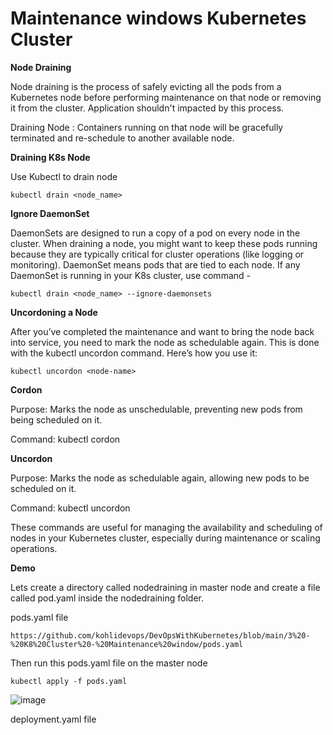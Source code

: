 # Maintenance windows Kubernetes Cluster

**Node Draining**

Node draining is the process of safely evicting all the pods from a Kubernetes node before performing maintenance on that node or removing it from the cluster.
Application shouldn't impacted by this process.

Draining Node : Containers running on that node will be gracefully terminated and re-schedule to another available node.

**Draining K8s Node**

Use Kubectl to drain node

```
kubectl drain <node_name>
```

**Ignore DaemonSet**

DaemonSets are designed to run a copy of a pod on every node in the cluster. When draining a node, you might want to keep these pods running because they are typically critical for cluster operations (like logging or monitoring). 
DaemonSet means pods that are tied to each node. If any DaemonSet is running in your K8s cluster,
use command -

```
kubectl drain <node_name> --ignore-daemonsets
```

**Uncordoning a Node**

After you’ve completed the maintenance and want to bring the node back into service, you need to mark the node as schedulable again. This is done with the kubectl uncordon command. Here’s how you use it:

```
kubectl uncordon <node-name>
```

**Cordon**

Purpose: Marks the node as unschedulable, preventing new pods from being scheduled on it.

Command: kubectl cordon <node-name>

**Uncordon**

Purpose: Marks the node as schedulable again, allowing new pods to be scheduled on it.

Command: kubectl uncordon <node-name>
  
These commands are useful for managing the availability and scheduling of nodes in your Kubernetes cluster, especially during maintenance or scaling operations.

**Demo**

Lets create a directory called nodedraining in master node and create a file called pod.yaml inside the nodedraining folder.

pods.yaml file

```
https://github.com/kohlidevops/DevOpsWithKubernetes/blob/main/3%20-%20K8%20Cluster%20-%20Maintenance%20window/pods.yaml
```

Then run this pods.yaml file on the master node

```
kubectl apply -f pods.yaml
```

![image](https://github.com/user-attachments/assets/810995fd-4799-4f9a-8af5-e3511c4c24cf)

deployment.yaml file

```

```






